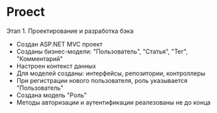 # Proect
Этап 1. Проектирование и разработка бэка
* Создан ASP.NET MVC проект
* Созданы бизнес-модели: "Пользователь", "Статья", "Тег", "Комментарий"
* Настроен контекст данных
* Для моделей созданы: интерфейсы, репозитории, контроллеры
* При регистрации нового пользователя, роль указывается "Пользователь"
* Создана модель "Роль"
* Методы авторизации и аутентификации реалезованы не до конца
